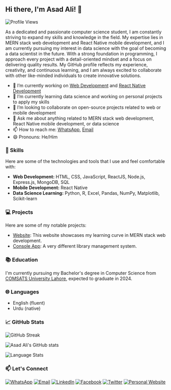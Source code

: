 ## Hi there, I'm Asad Ali! 👋

![Profile Views](https://komarev.com/ghpvc/?username=asadali27232&style=flat-square&color=blue)

As a dedicated and passionate computer science student, I am constantly striving to expand my skills and knowledge in the field. My expertise lies in MERN stack web development and React Native mobile development, and I am currently pursuing my interest in data science with the goal of becoming a data scientist in the future. With a strong foundation in programming, I approach every project with a detail-oriented mindset and a focus on delivering quality results. My GitHub profile reflects my experience, creativity, and continuous learning, and I am always excited to collaborate with other like-minded individuals to create innovative solutions.

- 🔭 I’m currently working on [Web Development](https://github.com/asadali27232/Web_Dev_MERN) and [React Native Development](https://github.com/asadali27232/App_Dev_ReactNative)
- 🌱 I’m currently learning data science and working on personal projects to apply my skills
- 👯 I’m looking to collaborate on open-source projects related to web or mobile development
- 💬 Ask me about anything related to MERN stack web development, React Native mobile development, or data science
- 📫 How to reach me: [WhatsApp](https://wa.me/03074315952), [Email](mailto:asadali27232@gmail.com)
- 😄 Pronouns: He/Him

### 🚀 Skills
  
  Here are some of the technologies and tools that I use and feel comfortable with:
  
- **Web Development:** HTML, CSS, JavaScript, ReactJS, Node.js, Express.js, MongoDB, SQL
- **Mobile Development:** React Native
- **Data Science Learning:** Python, R, Excel, Pandas, NumPy, Matplotlib, Scikit-learn

### 💻 Projects

Here are some of my notable projects:

- [Website](https://asadali27232.github.io/Web_Dev_MERN/): This website showcases my learning curve in MERN stack web development.
- [Console App](https://github.com/asadali27232/LibrarayMnagagementProject): A very different library management system.

### 📚 Education

I'm currently pursuing my Bachelor's degree in Computer Science from [COMSATS University Lahore](https://lahore.comsats.edu.pk/default.aspx), expected to graduate in 2024.

### 🌐 Languages

- English (fluent)
- Urdu (native)

### 📈 GitHub Stats

![GitHub Streak](https://streak-stats.demolab.com?user=asadali27232&theme=cobalt&hide_border=true&border_radius=4)
  
![Asad Ali's GitHub stats](https://github-readme-stats.vercel.app/api?username=asadali27232&show_icons=true&theme=github_dark&hide_border=true&border_radius=4)

![Language Stats](https://github-readme-stats.vercel.app/api/top-langs/?username=asadali27232&layout=compact&theme=github_dark&hide_border=true&border_radius=4&langs_count=20&card_width=450)


### 📫 Let's Connect

[![WhatsApp](https://img.shields.io/badge/WhatsApp-25D366?style=for-the-badge&logo=whatsapp&logoColor=white)](https://wa.me/923074315952)
[![Email](https://img.shields.io/badge/Email-D14836?style=for-the-badge&logo=gmail&logoColor=white)](mailto:asadali27232@gmail.com)
[![LinkedIn](https://img.shields.io/badge/LinkedIn-0077B5?style=for-the-badge&logo=linkedin&logoColor=white)](https://www.linkedin.com/in/asadali27232/)
[![Facebook](https://img.shields.io/badge/Facebook-1877F2?style=for-the-badge&logo=facebook&logoColor=white)](https://www.facebook.com/asadalighaffar)
[![Twitter](https://img.shields.io/badge/Twitter-1DA1F2?style=for-the-badge&logo=twitter&logoColor=white)](https://twitter.com/asadali27232)
[![Personal Website](https://img.shields.io/badge/Personal%20Website-24292e?style=for-the-badge&logo=react&logoColor=white&color=purplr)](https://asadali27232.github.io/asadali27232)
